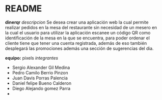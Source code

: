 # README

**dinerqr**
_descripcion_
Se desea crear una aplicación web la cual permite realizar pedidos en la mesa del restaurante sin
necesidad de un mesero en la cual el usuario para utilizar la aplicación escanee un código QR
como identificación de la mesa en la que se encuentra, para poder ordenar el cliente tiene que
tener una cuenta registrada, además de eso también desplegará las promociones además una
sección de sugerencias del dia.

**equipo:** pixels 
_integrantes_

- Sergio Alexander Gil Medina
- Pedro Camilo Berrio Pinzon
- Juan Davis Porras Palencia
- Daniel felipe Bueno Calderon
- Diego Alejando gomez Parra
-
